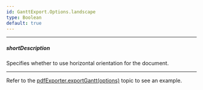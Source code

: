 ```yaml
---
id: GanttExport.Options.landscape
type: Boolean
default: true
---
```

---
##### shortDescription
Specifies whether to use horizontal orientation for the document.

---

Refer to the [pdfExporter.exportGantt(options)](/api-reference/50%20Common/utils/pdfExporter/exportGantt(options).md '/Documentation/ApiReference/Common/Utils/pdfExporter/#exportGanttoptions') topic to see an example.